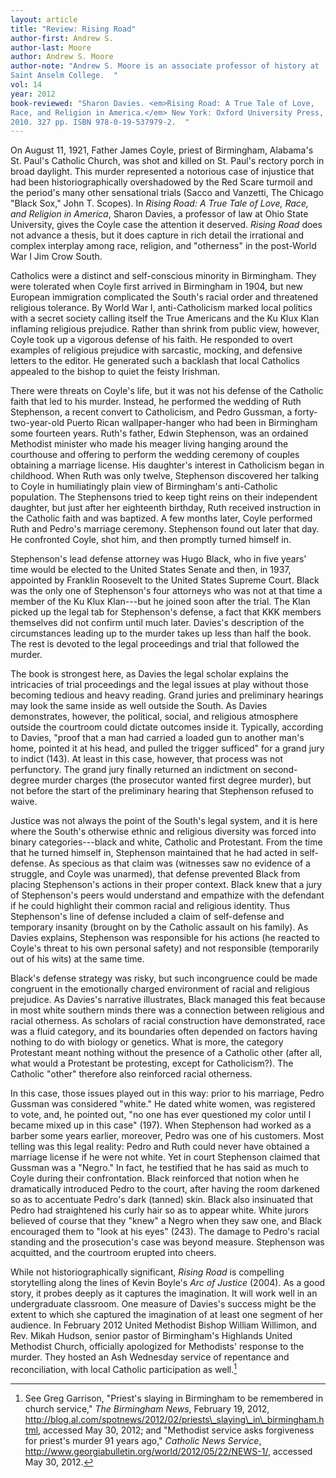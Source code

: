 ```yaml
---
layout: article
title: "Review: Rising Road"
author-first: Andrew S.
author-last: Moore
author: Andrew S. Moore
author-note: "Andrew S. Moore is an associate professor of history at 
Saint Anselm College.  "
vol: 14
year: 2012
book-reviewed: "Sharon Davies. <em>Rising Road: A True Tale of Love, 
Race, and Religion in America.</em> New York: Oxford University Press, 
2010. 327 pp. ISBN 978-0-19-537979-2.  "
---
```


On August 11, 1921, Father James Coyle, priest of Birmingham, Alabama's
St. Paul's Catholic Church, was shot and killed on St. Paul's rectory
porch in broad daylight. This murder represented a notorious case of
injustice that had been historiographically overshadowed by the Red
Scare turmoil and the period's many other sensational trials (Sacco and
Vanzetti, The Chicago "Black Sox," John T. Scopes). In *Rising Road: A
True Tale of Love, Race, and Religion in America*, Sharon Davies, a
professor of law at Ohio State University, gives the Coyle case the
attention it deserved. *Rising Road* does not advance a thesis, but it
does capture in rich detail the irrational and complex interplay among
race, religion, and "otherness" in the post-World War I Jim Crow South.

Catholics were a distinct and self-conscious minority in Birmingham.
They were tolerated when Coyle first arrived in Birmingham in 1904, but
new European immigration complicated the South's racial order and
threatened religious tolerance. By World War I, anti-Catholicism marked
local politics with a secret society calling itself the True Americans
and the Ku Klux Klan inflaming religious prejudice. Rather than shrink
from public view, however, Coyle took up a vigorous defense of his
faith. He responded to overt examples of religious prejudice with
sarcastic, mocking, and defensive letters to the editor. He generated
such a backlash that local Catholics appealed to the bishop to quiet the
feisty Irishman.

There were threats on Coyle's life, but it was not his defense of the
Catholic faith that led to his murder. Instead, he performed the wedding
of Ruth Stephenson, a recent convert to Catholicism, and Pedro Gussman,
a forty-two-year-old Puerto Rican wallpaper-hanger who had been in
Birmingham some fourteen years. Ruth's father, Edwin Stephenson, was an
ordained Methodist minister who made his meager living hanging around
the courthouse and offering to perform the wedding ceremony of couples
obtaining a marriage license. His daughter's interest in Catholicism
began in childhood. When Ruth was only twelve, Stephenson discovered her
talking to Coyle in humiliatingly plain view of Birmingham's
anti-Catholic population. The Stephensons tried to keep tight reins on
their independent daughter, but just after her eighteenth birthday, Ruth
received instruction in the Catholic faith and was baptized. A few
months later, Coyle performed Ruth and Pedro's marriage ceremony.
Stephenson found out later that day. He confronted Coyle, shot him, and
then promptly turned himself in.

Stephenson's lead defense attorney was Hugo Black, who in five years'
time would be elected to the United States Senate and then, in 1937,
appointed by Franklin Roosevelt to the United States Supreme Court.
Black was the only one of Stephenson's four attorneys who was not at
that time a member of the Ku Klux Klan---but he joined soon after the
trial. The Klan picked up the legal tab for Stephenson's defense, a fact
that KKK members themselves did not confirm until much later. Davies's
description of the circumstances leading up to the murder takes up less
than half the book. The rest is devoted to the legal proceedings and
trial that followed the murder.

The book is strongest here, as Davies the legal scholar explains the
intricacies of trial proceedings and the legal issues at play without
those becoming tedious and heavy reading. Grand juries and preliminary
hearings may look the same inside as well outside the South. As Davies
demonstrates, however, the political, social, and religious atmosphere
outside the courtroom could dictate outcomes inside it. Typically,
according to Davies, "proof that a man had carried a loaded gun to
another man's home, pointed it at his head, and pulled the trigger
sufficed" for a grand jury to indict (143). At least in this case,
however, that process was not perfunctory. The grand jury finally
returned an indictment on second-degree murder charges (the prosecutor
wanted first degree murder), but not before the start of the preliminary
hearing that Stephenson refused to waive.

Justice was not always the point of the South's legal system, and it is
here where the South's otherwise ethnic and religious diversity was
forced into binary categories---black and white, Catholic and
Protestant. From the time that he turned himself in, Stephenson
maintained that he had acted in self-defense. As specious as that claim
was (witnesses saw no evidence of a struggle, and Coyle was unarmed),
that defense prevented Black from placing Stephenson's actions in their
proper context. Black knew that a jury of Stephenson's peers would
understand and empathize with the defendant if he could highlight their
common racial and religious identity. Thus Stephenson's line of defense
included a claim of self-defense and temporary insanity (brought on by
the Catholic assault on his family). As Davies explains, Stephenson was
responsible for his actions (he reacted to Coyle's threat to his own
personal safety) and not responsible (temporarily out of his wits) at
the same time.

Black's defense strategy was risky, but such incongruence could be made
congruent in the emotionally charged environment of racial and religious
prejudice. As Davies's narrative illustrates, Black managed this feat
because in most white southern minds there was a connection between
religious and racial otherness. As scholars of racial construction have
demonstrated, race was a fluid category, and its boundaries often
depended on factors having nothing to do with biology or genetics. What
is more, the category Protestant meant nothing without the presence of a
Catholic other (after all, what would a Protestant be protesting, except
for Catholicism?). The Catholic "other" therefore also reinforced racial
otherness.

In this case, those issues played out in this way: prior to his
marriage, Pedro Gussman was considered "white." He dated white women,
was registered to vote, and, he pointed out, "no one has ever questioned
my color until I became mixed up in this case" (197). When Stephenson
had worked as a barber some years earlier, moreover, Pedro was one of
his customers. Most telling was this legal reality: Pedro and Ruth could
never have obtained a marriage license if he were not white. Yet in
court Stephenson claimed that Gussman was a "Negro." In fact, he
testified that he has said as much to Coyle during their confrontation.
Black reinforced that notion when he dramatically introduced Pedro to
the court, after having the room darkened so as to accentuate Pedro's
dark (tanned) skin. Black also insinuated that Pedro had straightened
his curly hair so as to appear white. White jurors believed of course
that they "knew" a Negro when they saw one, and Black encouraged them to
"look at his eyes" (243). The damage to Pedro's racial standing and the
prosecution's case was beyond measure. Stephenson was acquitted, and the
courtroom erupted into cheers.

While not historiographically significant, *Rising Road* is compelling
storytelling along the lines of Kevin Boyle's *Arc of Justice* (2004).
As a good story, it probes deeply as it captures the imagination. It
will work well in an undergraduate classroom. One measure of Davies's
success might be the extent to which she captured the imagination of at
least one segment of her audience. In February 2012 United Methodist
Bishop William Willimon, and Rev. Mikah Hudson, senior pastor of
Birmingham's Highlands United Methodist Church, officially apologized
for Methodists' response to the murder. They hosted an Ash Wednesday
service of repentance and reconciliation, with local Catholic
participation as well.[^1]

[^1]: See Greg Garrison, "Priest's slaying in Birmingham to be
    remembered in church service," *The Birmingham News*, February 19,
    2012,
    http://blog.al.com/spotnews/2012/02/priests\_slaying\_in\_birmingham.html,
    accessed May 30, 2012; and "Methodist service asks forgiveness for
    priest's murder 91 years ago," *Catholic News Service*,
    http://www.georgiabulletin.org/world/2012/05/22/NEWS-1/, accessed
    May 30, 2012.
